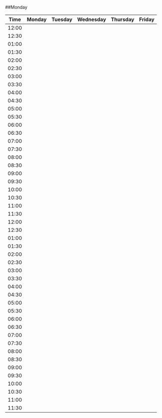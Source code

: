 ##Monday

Time | Monday | Tuesday | Wednesday | Thursday | Friday 
--- | --- | --- |--- | --- | ---
12:00 | | | | | 
12:30 | | | |
01:00 | | | |
01:30 | | | |
02:00 | | | |
02:30 | | | |
03:00 | | | |
03:30 | | | |
04:00 | | | |
04:30 | | | |
05:00 | | | |
05:30 | | | |
06:00 | | | |
06:30 | | | |
07:00 | | | |
07:30 | | | |
08:00 | | | |
08:30 | | | |
09:00 | | | |
09:30 | | | |
10:00 | | | |
10:30 | | | |
11:00 | | | |
11:30 | | | |
12:00 | | | |
12:30 | | | |
01:00 | | | |
01:30 | | | |
02:00 | | | |
02:30 | | | |
03:00 | | | |
03:30 | | | |
04:00 | | | |
04:30 | | | |
05:00 | | | |
05:30 | | | |
06:00 | | | |
06:30 | | | |
07:00 | | | |
07:30 | | | |
08:00 | | | |
08:30 | | | |
09:00 | | | |
09:30 | | | |
10:00 | | | |
10:30 | | | |
11:00 | | | |
11:30 | | | |
